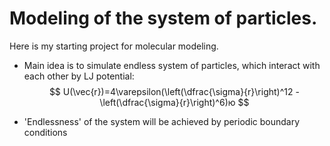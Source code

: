# Modeling of the system of particles.
Here is my starting project for molecular modeling.

- Main idea is to simulate endless system of particles, which interact with each other by LJ potential:
$$
U(\vec{r})=4\varepsilon(\left(\dfrac{\sigma}{r}\right)^12 - \left(\dfrac{\sigma}{r}\right)^6)ю
$$

- 'Endlessness' of the system will be achieved by periodic boundary conditions